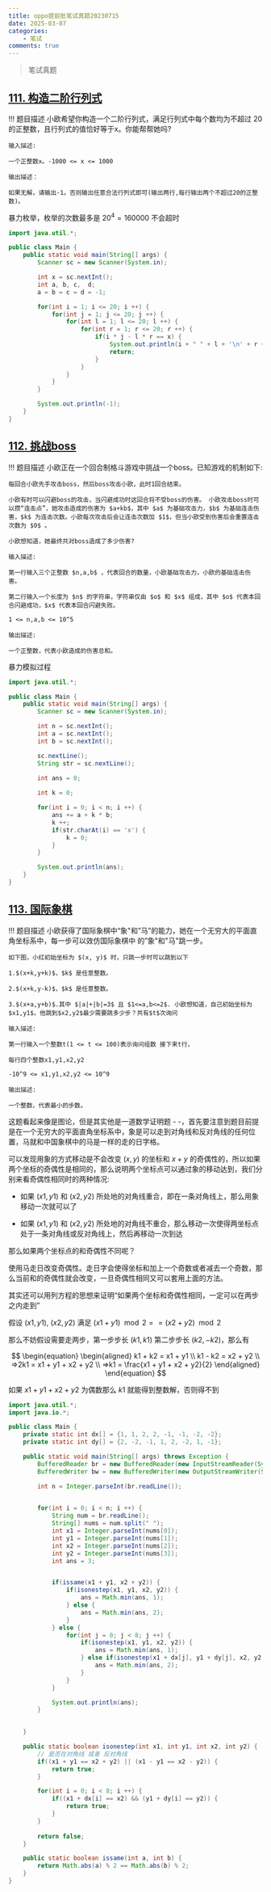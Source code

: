 ```yaml
---
title: oppo提前批笔试真题20230715
date: 2025-03-07
categories:
    - 笔试
comments: true
---
```


>笔试真题

<!-- more -->

## [111. 构造二阶行列式](https://kamacoder.com/problempage.php?pid=1184)

!!! 题目描述
    小欧希望你构造一个二阶行列式，满足行列式中每个数均为不超过 20 的正整数，且行列式的值恰好等于x。你能帮帮她吗?

    输入描述:
    
    一个正整数x。-1000 <= x <= 1000

    输出描述：

    如果无解，请输出-1。否则输出任意合法行列式即可(输出两行,每行输出两个不超过20的正整数)。

暴力枚举，枚举的次数最多是 $20 ^ 4 = 160000$ 不会超时

```java
import java.util.*;

public class Main {
    public static void main(String[] args) {
        Scanner sc = new Scanner(System.in);

        int x = sc.nextInt();
        int a, b, c,  d;
        a = b = c = d = -1;

        for(int i = 1; i <= 20; i ++) {
            for(int j = 1; j <= 20; j ++) {
                for(int l = 1; l <= 20; l ++) {
                    for(int r = 1; r <= 20; r ++) {
                        if(i * j - l * r == x) {
                            System.out.println(i + " " + l + '\n' + r + " " + j);
                            return;
                        }
                    }
                }
            }
        }

        System.out.println(-1);
    }
}
```

## [112. 挑战boss](https://kamacoder.com/problempage.php?pid=1185)

!!! 题目描述
    小欧正在一个回合制格斗游戏中挑战一个boss。已知游戏的机制如下: 

    每回合小欧先手攻击boss，然后boss攻击小欧，此时1回合结束。

    小欧有时可以闪避boss的攻击，当闪避成功时这回合将不受boss的伤害。 小欧攻击boss时可以攒“连击点”，她攻击造成的伤害为 $a+kb$，其中 $a$ 为基础攻击力，$b$ 为基础连击伤害，$k$ 为连击次数。小欧每次攻击后会让连击次数加 $1$，但当小欧受到伤害后会重置连击次数为 $0$ 。 

    小欧想知道，她最终共对boss造成了多少伤害?

    输入描述:

    第一行输入三个正整数 $n,a,b$ ，代表回合的数量，小欧基础攻击力，小欧的基础连击伤害。 

    第二行输入一个长度为 $n$ 的字符串，字符串仅由 $o$ 和 $x$ 组成，其中 $o$ 代表本回合闪避成功，$x$ 代表本回合闪避失败。 

    1 <= n,a,b <= 10^5

    输出描述:

    一个正整数，代表小欧造成的伤害总和。

暴力模拟过程

```java
import java.util.*;

public class Main {
    public static void main(String[] args) {
        Scanner sc = new Scanner(System.in);

        int n = sc.nextInt();
        int a = sc.nextInt();
        int b = sc.nextInt();

        sc.nextLine();
        String str = sc.nextLine();

        int ans = 0;
        
        int k = 0;

        for(int i = 0; i < n; i ++) {
            ans += a + k * b;
            k ++;
            if(str.charAt(i) == 'x') {
                k = 0;
            }
        }

        System.out.println(ans);
    }
}
```

## [113. 国际象棋](https://kamacoder.com/problempage.php?pid=1186)

!!! 题目描述
    小欧获得了国际象棋中“象"和”马”的能力，她在一个无穷大的平面直角坐标系中，每一步可以效仿国际象棋中 的”象"和"马"跳一步。 

    如下图，小红初始坐标为 $(x, y)$ 时，只跳一步时可以跳到以下 

    1.$(x+k,y+k)$，$k$ 是任意整数。 

    2.$(x+k,y-k)$，$k$ 是任意整数。 

    3.$(x+a,y+b)$.其中 $|a|+|b|=3$ 且 $1<=a,b<=2$. 小欧想知道，自己初始坐标为$x1,y1$，他跳到$x2,y2$最少需要跳多少步？共有$t$次询问

    输入描述:

    第一行输入一个整数t(1 <= t <= 100)表示询问组数 接下来t行，

    每行四个整数x1,y1,x2,y2 

    -10^9 <= x1,y1,x2,y2 <= 10^9

    输出描述:

    一个整数，代表最小的步数。

这题看起来像是图论，但是其实他是一道数学证明题 - -，首先要注意到题目前提是在一个无穷大的平面直角坐标系中，象是可以走到对角线和反对角线的任何位置，马就和中国象棋中的马是一样的走的日字格。

可以发现用象的方式移动是不会改变 $(x, y)$ 的坐标和 $x + y$ 的奇偶性的，所以如果两个坐标的奇偶性是相同的，那么说明两个坐标点可以通过象的移动达到，我们分别来看奇偶性相同时的两种情况:

- 如果 $(x1, y1)$ 和 $(x2, y2)$ 所处地的对角线重合，即在一条对角线上，那么用象移动一次就可以了

- 如果 $(x1, y1)$ 和 $(x2, y2)$ 所处地的对角线不重合，那么移动一次使得两坐标点处于一条对角线或反对角线上，然后再移动一次到达

那么如果两个坐标点的和奇偶性不同呢？

使用马走日改变奇偶性。走日字会使得坐标和加上一个奇数或者减去一个奇数，那么当前和的奇偶性就会改变，一旦奇偶性相同又可以套用上面的方法。

其实还可以用列方程的思想来证明“如果两个坐标和奇偶性相同，一定可以在两步之内走到”

假设 $(x1, y1)$, $(x2, y2)$ 满足 $(x1 + y1) \mod 2 == (x2 + y2) \mod 2$

那么不妨假设需要走两步，第一步步长 $(k1, k1)$ 第二步步长 $(k2, -k2)$，那么有

$$
\begin{equation}
  \begin{aligned}
    k1 + k2 = x1 + y1 \\
    k1 - k2 = x2 + y2 \\
    =>2k1 = x1 + y1 + x2 + y2 \\
    =>k1 = \frac{x1 + y1 + x2 + y2}{2}
  \end{aligned}
\end{equation}
$$

如果 $x1 + y1 + x2 + y2$ 为偶数那么 $k1$ 就能得到整数解，否则得不到

```java
import java.util.*;
import java.io.*;

public class Main {
    private static int dx[] = {1, 1, 2, 2, -1, -1, -2, -2};
    private static int dy[] = {2, -2, -1, 1, 2, -2, 1, -1};

    public static void main(String[] args) throws Exception {
        BufferedReader br = new BufferedReader(new InputStreamReader(System.in));
        BufferedWriter bw = new BufferedWriter(new OutputStreamWriter(System.out));

        int n = Integer.parseInt(br.readLine());
        

        for(int i = 0; i < n; i ++) {
            String num = br.readLine();
            String[] nums = num.split(" ");
            int x1 = Integer.parseInt(nums[0]);
            int y1 = Integer.parseInt(nums[1]);
            int x2 = Integer.parseInt(nums[2]);
            int y2 = Integer.parseInt(nums[3]);
            int ans = 3;


            if(issame(x1 + y1, x2 + y2)) {
                if(isonestep(x1, y1, x2, y2)) {
                    ans = Math.min(ans, 1);
                } else {
                    ans = Math.min(ans, 2);
                }
            } else {
                for(int j = 0; j < 8; j ++) {
                    if(isonestep(x1, y1, x2, y2)) {
                        ans = Math.min(ans, 1);
                    } else if(isonestep(x1 + dx[j], y1 + dy[j], x2, y2)) {
                        ans = Math.min(ans, 2);
                    }
                }
            }

            System.out.println(ans);
        }

        
    }

    public static boolean isonestep(int x1, int y1, int x2, int y2) {
        // 是否在对角线 或者 反对角线
        if((x1 + y1 == x2 + y2) || (x1 - y1 == x2 - y2)) {
            return true;
        } 

        for(int i = 0; i < 8; i ++) {
            if((x1 + dx[i] == x2) && (y1 + dy[i] == y2)) {
                return true;
            }
        }
        
        return false;
    }

    public static boolean issame(int a, int b) {
        return Math.abs(a) % 2 == Math.abs(b) % 2;
    }
}
```
